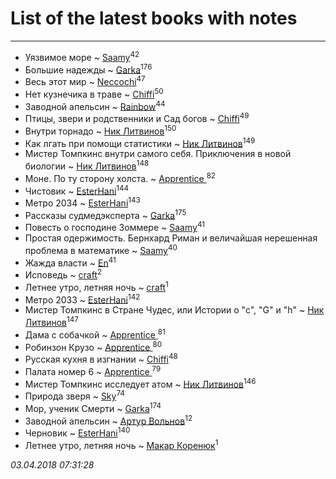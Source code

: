 # List of the latest books with notes
---

* Уязвимое море ~ [Saamy](users/115/115226508-vkontakte)<sup>42</sup>
* Большие надежды ~ [Garka](users/115/115753719718250012620-google)<sup>176</sup>
* Весь этот мир ~ [Neccochi](users/126/12601720503917094896-mailru)<sup>47</sup>
* Нет кузнечика в траве ~ [Chiffi](users/105/105831994080785626680-google)<sup>50</sup>
* Заводной апельсин ~ [Rainbow](users/109/109787328219839805802-google)<sup>44</sup>
* Птицы, звери и родственники        и    Сад богов ~ [Chiffi](users/105/105831994080785626680-google)<sup>49</sup>
* Внутри торнадо ~ [Ник Литвинов](users/241/241974816-vkontakte)<sup>150</sup>
* Как лгать при помощи статистики ~ [Ник Литвинов](users/241/241974816-vkontakte)<sup>149</sup>
* Мистер Томпкинс внутри самого себя. Приключения в новой биологии ~ [Ник Литвинов](users/241/241974816-vkontakte)<sup>148</sup>
* Моне. По ту сторону холста. ~ [Apprentice ](users/528/52821952-vkontakte)<sup>82</sup>
* Чистовик ~ [EsterHani](users/305/30558181-vkontakte)<sup>144</sup>
* Метро 2034 ~ [EsterHani](users/305/30558181-vkontakte)<sup>143</sup>
* Рассказы судмедэксперта ~ [Garka](users/115/115753719718250012620-google)<sup>175</sup>
* Повесть о господине Зоммере ~ [Saamy](users/115/115226508-vkontakte)<sup>41</sup>
* Простая одержимость. Бернхард Риман и величайшая нерешенная проблема в математике ~ [Saamy](users/115/115226508-vkontakte)<sup>40</sup>
* Жажда власти ~ [En](users/333/333646551-vkontakte)<sup>41</sup>
* Исповедь ~ [craft](users/109/109631074460726923652-google)<sup>2</sup>
* Летнее утро, летняя ночь ~ [craft](users/109/109631074460726923652-google)<sup>1</sup>
* Метро 2033 ~ [EsterHani](users/305/30558181-vkontakte)<sup>142</sup>
* Мистер Томпкинс в Стране Чудес, или Истории о "с", "G" и "h" ~ [Ник Литвинов](users/241/241974816-vkontakte)<sup>147</sup>
* Дама с собачкой ~ [Apprentice ](users/528/52821952-vkontakte)<sup>81</sup>
* Робинзон Крузо ~ [Apprentice ](users/528/52821952-vkontakte)<sup>80</sup>
* Русская кухня в изгнании ~ [Chiffi](users/105/105831994080785626680-google)<sup>48</sup>
* Палата номер 6 ~ [Apprentice ](users/528/52821952-vkontakte)<sup>79</sup>
* Мистер Томпкинс исследует атом ~ [Ник Литвинов](users/241/241974816-vkontakte)<sup>146</sup>
* Природа зверя ~ [Sky](users/118/118049897850017649660-google)<sup>74</sup>
* Мор, ученик Смерти ~ [Garka](users/115/115753719718250012620-google)<sup>174</sup>
* Заводной апельсин ~ [Артур Вольнов](users/225/225880893-vkontakte)<sup>12</sup>
* Черновик ~ [EsterHani](users/305/30558181-vkontakte)<sup>140</sup>
* Летнее утро, летняя ночь ~ [Макар Коренюк](users/126/126368737-vkontakte)<sup>1</sup>


_03.04.2018 07:31:28_
